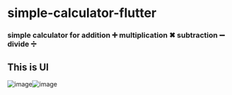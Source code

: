 # simple-calculator-flutter
### simple calculator for addition ➕ multiplication ✖ subtraction ➖ divide ➗
## This is UI
![image](https://github.com/jisdulanjana/simple-calculator-flutter/assets/93591453/931ed54f-6f4e-4e14-abfa-1843b31f4e54)![image](https://github.com/jisdulanjana/simple-calculator-flutter/assets/93591453/b27badfc-d821-4706-ba4e-9bd76fae7a9a)


